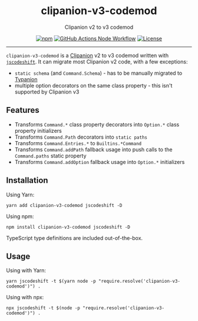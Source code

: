 <h1 align="center">clipanion-v3-codemod</h1>

<p align="center">
  Clipanion v2 to v3 codemod
</p>

<p align="center">
  <a href="https://www.npmjs.com/package/clipanion-v3-codemod"><img alt="npm" src="https://img.shields.io/npm/v/clipanion-v3-codemod"></a>
  <a href="https://github.com/paul-soporan/clipanion-v3-codemod/actions?query=workflow%3ANode"><img alt="GitHub Actions Node Workflow" src="https://github.com/paul-soporan/clipanion-v3-codemod/workflows/Node/badge.svg"></a>
  <a href="https://github.com/paul-soporan/clipanion-v3-codemod/blob/main/LICENSE"><img alt="License" src="https://img.shields.io/npm/l/clipanion-v3-codemod"></a>
</p>

---

`clipanion-v3-codemod` is a [Clipanion](https://github.com/arcanis/clipanion) v2 to v3 codemod written with [`jscodeshift`](https://github.com/facebook/jscodeshift). It can migrate most Clipanion v2 code, with a few exceptions:

- `static schema` (and `Command.Schema`) - has to be manually migrated to [Typanion](https://github.com/arcanis/typanion/)
- multiple option decorators on the same class property - this isn't supported by Clipanion v3

## Features

- Transforms `Command.*` class property decorators into `Option.*` class property initializers
- Transforms `Command.Path` decorators into `static paths`
- Transforms `Command.Entries.*` to `Builtins.*Command`
- Transforms `Command.addPath` fallback usage into push calls to the `Command.paths` static property
- Transforms `Command.addOption` fallback usage into `Option.*` initializers

## Installation

Using Yarn:

`yarn add clipanion-v3-codemod jscodeshift -D`

Using npm:

`npm install clipanion-v3-codemod jscodeshift -D`

TypeScript type definitions are included out-of-the-box.

## Usage

Using with Yarn:

`yarn jscodeshift -t $(yarn node -p "require.resolve('clipanion-v3-codemod')") .`

Using with npx:

`npx jscodeshift -t $(node -p "require.resolve('clipanion-v3-codemod')") .`
